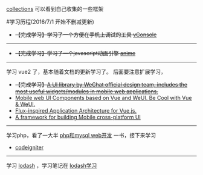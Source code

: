 [collections](https://github.com/cody1991/collections) 可以看到自己收集的一些框架

#学习历程(2016/7/1 开始不删减更新)

* <del>【完成学习】学习了一个方便在手机上调试的工具 [vConsole](https://github.com/WechatFE/vConsole) </del>

<hr/>

* <del>【完成学习】学习了一个javascript动画引擎 [anime](https://github.com/juliangarnier/anime) </del>

<hr/>

学习 vue2 了，基本随着文档的更新学习了。 后面要注意扩展学习，

* <del>【完成学习】[A UI library by WeChat official design team, includes the most useful widgets/modules in mobile web applications.](https://github.com/weui/weui)</del>
* [Mobile web UI Components based on Vue and WeUI. Be Cool with Vue & WeUI. ](https://github.com/airyland/vux)
* [Flux-inspired Application Architecture for Vue.js.](https://github.com/vuejs/vuex)
* [A framework for building Mobile cross-platform UI](https://github.com/alibaba/weex)

<hr/>

学习php，看了一大半 [php和mysql web开发](https://book.douban.com/subject/6078710/) 一书，接下来学习

* [codeigniter](http://codeigniter.org.cn/user_guide/index.html)

<hr/>

学习 [lodash](https://github.com/lodash/lodash/) ，学习笔记在 [lodash学习](https://github.com/cody1991/learn/tree/gh-pages/lodash)




